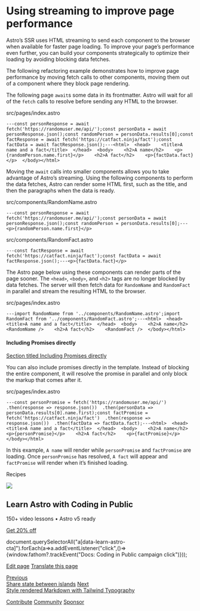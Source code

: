 Using streaming to improve page performance
===========================================

Astro’s SSR uses HTML streaming to send each component to the browser when available for faster page loading. To improve your page’s performance even further, you can build your components strategically to optimize their loading by avoiding blocking data fetches.

The following refactoring example demonstrates how to improve page performance by moving fetch calls to other components, moving them out of a component where they block page rendering.

The following page `await`s some data in its frontmatter. Astro will wait for all of the `fetch` calls to resolve before sending any HTML to the browser.

src/pages/index.astro

    ---const personResponse = await fetch('https://randomuser.me/api/');const personData = await personResponse.json();const randomPerson = personData.results[0];const factResponse = await fetch('https://catfact.ninja/fact');const factData = await factResponse.json();---<html>  <head>    <title>A name and a fact</title>  </head>  <body>    <h2>A name</h2>    <p>{randomPerson.name.first}</p>    <h2>A fact</h2>    <p>{factData.fact}</p>  </body></html>

Moving the `await` calls into smaller components allows you to take advantage of Astro’s streaming. Using the following components to perform the data fetches, Astro can render some HTML first, such as the title, and then the paragraphs when the data is ready.

src/components/RandomName.astro

    ---const personResponse = await fetch('https://randomuser.me/api/');const personData = await personResponse.json();const randomPerson = personData.results[0];---<p>{randomPerson.name.first}</p>

src/components/RandomFact.astro

    ---const factResponse = await fetch('https://catfact.ninja/fact');const factData = await factResponse.json();---<p>{factData.fact}</p>

The Astro page below using these components can render parts of the page sooner. The `<head>`, `<body>`, and `<h2>` tags are no longer blocked by data fetches. The server will then fetch data for `RandomName` and `RandomFact` in parallel and stream the resulting HTML to the browser.

src/pages/index.astro

    ---import RandomName from '../components/RandomName.astro';import RandomFact from '../components/RandomFact.astro';---<html>  <head>    <title>A name and a fact</title>  </head>  <body>    <h2>A name</h2>    <RandomName />    <h2>A fact</h2>    <RandomFact />  </body></html>

#### Including Promises directly

[Section titled Including Promises directly](#including-promises-directly)

You can also include promises directly in the template. Instead of blocking the entire component, it will resolve the promise in parallel and only block the markup that comes after it.

src/pages/index.astro

    ---const personPromise = fetch('https://randomuser.me/api/')  .then(response => response.json())  .then(personData => personData.results[0].name.first);const factPromise = fetch('https://catfact.ninja/fact')  .then(response => response.json())  .then(factData => factData.fact);---<html>  <head>    <title>A name and a fact</title>  </head>  <body>    <h2>A name</h2>    <p>{personPromise}</p>    <h2>A fact</h2>    <p>{factPromise}</p>  </body></html>

In this example, `A name` will render while `personPromise` and `factPromise` are loading. Once `personPromise` has resolved, `A fact` will appear and `factPromise` will render when it’s finished loading.

Recipes

![](/_astro/CodingInPublic.DpaYu7Qd_5sx41.webp)

Learn Astro with **Coding in Public**
-------------------------------------

150+ video lessons • Astro v5 ready

[Get 20% off](https://learnastro.dev?code=ASTRO_PROMO)

document.querySelectorAll("a\[data-learn-astro-cta\]").forEach(a=>a.addEventListener("click",()=>{window.fathom?.trackEvent("Docs: Coding in Public campaign click")}));

[Edit page](https://github.com/withastro/docs/edit/main/src/content/docs/en/recipes/streaming-improve-page-performance.mdx) [Translate this page](https://contribute.docs.astro.build/guides/i18n/)

[Previous  
Share state between islands](/en/recipes/sharing-state-islands/) [Next  
Style rendered Markdown with Tailwind Typography](/en/recipes/tailwind-rendered-markdown/)

[Contribute](/en/contribute/) [Community](https://astro.build/chat) [Sponsor](https://opencollective.com/astrodotbuild)